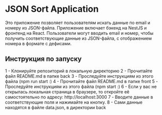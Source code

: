 # JSON Sort Application

Это приложение позволяет пользователям искать данные по email и номеру из JSON-файла. Приложение включает бэкенд на NestJS и фронтенд на React. Пользователи могут вводить email и номер, чтобы получить соответствующие данные из JSON-файла, с отображением номера в формате с дефисами.

## Инструкция по запуску

1 - Клонируйте репозиторий в локальную директорию
2 - Прочитайте файл README.md в папке back
3 - Проследуйте инструкциям из этого файла (npm run start :) 
4 - Прочитайте файл README.md в папке front
5 - Проследуйте инструкциям из этого файла (npm start :) 
6 - Если у вас не открылась локальная страница в браузере, то откройте её самостоятельно по адресу: http://localhost:3000
7 - Вводите данные в соответствующие поля и нажимайте на кнопку.
8 - Сами данные находятся в файле data.json, в директории back